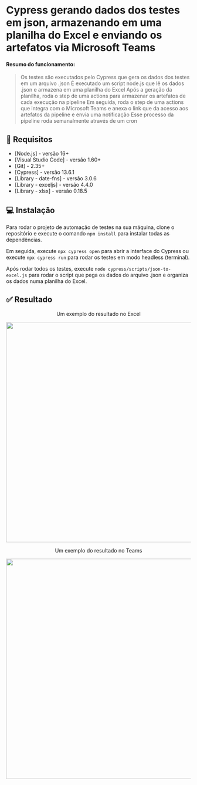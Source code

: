 # Cypress gerando dados dos testes em json, armazenando em uma planilha do Excel e enviando os artefatos via Microsoft Teams

#### Resumo do funcionamento:

> Os testes são executados pelo Cypress que gera os dados dos testes em um arquivo .json
> É executado um script node.js que lê os dados .json e armazena em uma planilha do Excel
> Após a geração da planilha, roda o step de uma actions para armazenar os artefatos de cada execução na pipeline
> Em seguida, roda o step de uma actions que integra com o Microsoft Teams e anexa o link que da acesso aos artefatos da pipeline e envia uma notificação
> Esse processo da pipeline roda semanalmente através de um cron

## 🔖 Requisitos

- [Node.js] - versão 16+
- [Visual Studio Code] - versão 1.60+
- [Git] - 2.35+
- [Cypress] - versão 13.6.1
- [Library - date-fns] - versão 3.0.6
- [Library - exceljs] - versão 4.4.0
- [Library - xlsx] - versão 0.18.5

## 💻  Instalação

Para rodar o projeto de automação de testes na sua máquina, clone o repositório e execute o comando `npm install` para instalar todas as dependências.

Em seguida, execute `npx cypress open` para abrir a interface do Cypress ou execute `npx cypress run` para rodar os testes em modo headless (terminal).

Após rodar todos os testes, execute `node cypress/scripts/json-to-excel.js` para rodar o script que pega os dados do arquivo .json e organiza os dados numa planilha do Excel.

## ✅  Resultado

<p align="center">Um exemplo do resultado no Excel</p>

<div align="center"><img width="600px"  src="https://github.com/mrk-qa/cypress-excel-report/assets/102618854/62e75511-301b-4c66-ae82-cef304beae17">
</div>
    
<p align="center">Um exemplo do resultado no Teams</p>

<div align="center"><img width="600px"  src="https://github.com/mrk-qa/cypress-excel-report/assets/102618854/cf232fd9-102c-4bef-950b-00599b3ffd45">
</div>
